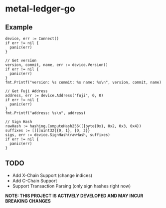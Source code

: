 # metal-ledger-go

## Example
```golang
device, err := Connect()
if err != nil {
  panic(err)
}

// Get version
version, commit, name, err := device.Version()
if err != nil {
  panic(err)
}
fmt.Printf("version: %s commit: %s name: %s\n", version, commit, name)

// Get Fuji Address
address, err := device.Address("fuji", 0, 0)
if err != nil {
  panic(err)
}
fmt.Printf("address: %s\n", address)

// Sign Hash
rawHash := hashing.ComputeHash256([]byte{0x1, 0x2, 0x3, 0x4})
suffixes := [][]uint32{{0, 1}, {0, 3}}
sigs, err := device.SignHash(rawHash, suffixes)
if err != nil {
  panic(err)
}
```

## TODO
* Add X-Chain Support (change indices)
* Add C-Chain Support
* Support Transaction Parsing (only sign hashes right now)

**NOTE: THIS PROJECT IS ACTIVELY DEVELOPED AND MAY INCUR BREAKING CHANGES**
